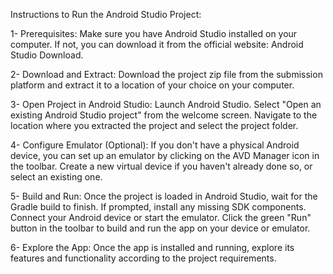 Instructions to Run the Android Studio Project:

1- Prerequisites:
Make sure you have Android Studio installed on your computer. If not, you can download it from the
official website: Android Studio Download.

2- Download and Extract:
Download the project zip file from the submission platform and extract it to a location of your
choice on your computer.

3- Open Project in Android Studio:
Launch Android Studio.
Select "Open an existing Android Studio project" from the welcome screen.
Navigate to the location where you extracted the project and select the project folder.

4- Configure Emulator (Optional):
If you don't have a physical Android device, you can set up an emulator by clicking on the AVD
Manager icon in the toolbar.
Create a new virtual device if you haven't already done so, or select an existing one.

5- Build and Run:
Once the project is loaded in Android Studio, wait for the Gradle build to finish.
If prompted, install any missing SDK components.
Connect your Android device or start the emulator.
Click the green "Run" button in the toolbar to build and run the app on your device or emulator.

6- Explore the App:
Once the app is installed and running, explore its features and functionality according to the
project requirements.